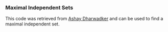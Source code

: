 ### Maximal Independent Sets
This code was retrieved from [Ashay Dharwadker](http://www.dharwadker.org/independent_set/)
and can be used to find a maximal independent set.

